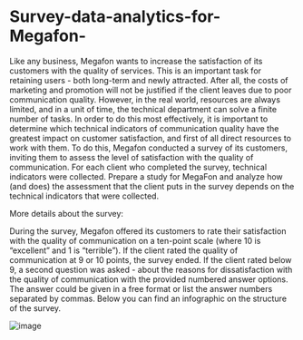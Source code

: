 # Survey-data-analytics-for-Megafon-
Like any business, Megafon wants to increase the satisfaction of its customers with the quality of services. This is an important task for retaining users - both long-term and newly attracted. After all, the costs of marketing and promotion will not be justified if the client leaves due to poor communication quality. However, in the real world, resources are always limited, and in a unit of time, the technical department can solve a finite number of tasks.
In order to do this most effectively, it is important to determine which technical indicators of communication quality have the greatest impact on customer satisfaction, and first of all direct resources to work with them. To do this, Megafon conducted a survey of its customers, inviting them to assess the level of satisfaction with the quality of communication. For each client who completed the survey, technical indicators were collected.
Prepare a study for MegaFon and analyze how (and does) the assessment that the client puts in the survey depends on the technical indicators that were collected.



More details about the survey:

During the survey, Megafon offered its customers to rate their satisfaction with the quality of communication on a ten-point scale (where 10 is “excellent” and 1 is “terrible”). If the client rated the quality of communication at 9 or 10 points, the survey ended. If the client rated below 9, a second question was asked - about the reasons for dissatisfaction with the quality of communication with the provided numbered answer options. The answer could be given in a free format or list the answer numbers separated by commas. Below you can find an infographic on the structure of the survey.

![image](https://github.com/MikhailTiugaev/Survey-data-analytics-for-Megafon-/assets/141738969/9dfff39d-8334-40c3-9894-6f13e1a2117c)
